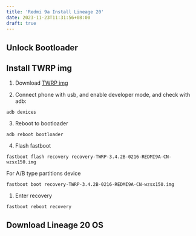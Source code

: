 ```yaml
---
title: 'Redmi 9a Install Lineage 20'
date: 2023-11-23T11:31:56+08:00
draft: true
---
```


## Unlock Bootloader

## Install TWRP img

1. Download [TWRP img](https://mifirm.net/model/dandelion.ttt#twrp)

2. Connect phone with usb, and enable developer mode, and check with adb:

```shell
adb devices
```

3. Reboot to bootloader

```shell
adb reboot bootloader
```

4. Flash fastboot

```shell
fastboot flash recovery recovery-TWRP-3.4.2B-0216-REDMI9A-CN-wzsx150.img
```

For A/B type partitions device

```shell
fastboot boot recovery-TWRP-3.4.2B-0216-REDMI9A-CN-wzsx150.img
```

1. Enter recovery

```shell
fastboot reboot recovery
```

## Download Lineage 20 OS
